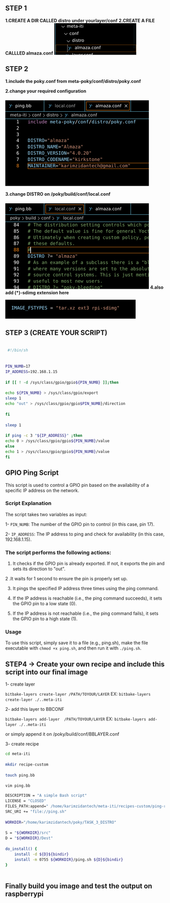 ## STEP 1 

**1.CREATE A DIR CALLED distro under yourlayer/conf**
**2.CREATE A FILE CALLLED almaza.conf**
![alt text](image.png) 

## STEP 2 

**1.include the poky.conf from meta-poky/conf/distro/poky.conf**

**2.change your required configuration**

![alt text](image-4.png)


**3.change DISTRO on /poky/build/conf/local.conf**

![alt text](image-5.png)
**4.also add (*)-sdimg extension here**

 ![alt text](image-3.png)

## STEP 3 (CREATE YOUR SCRIPT)

```bash

 #!/bin/sh


PIN_NUMB=17
IP_ADDRESS=192.168.1.15

if [[ ! -d /sys/class/gpio/gpio${PIN_NUMB} ]];then

echo ${PIN_NUMB} > /sys/class/gpio/export
sleep 1
echo "out" > /sys/class/gpio/gpio$PIN_NUMB}/direction 

fi

sleep 1

if ping -c 3 "${IP_ADDRESS}" ;then
echo 0 > /sys/class/gpio/gpio${PIN_NUMB}/value
else
echo 1 > /sys/class/gpio/gpio${PIN_NUMB}/value
fi


```
## GPIO Ping Script

This script is used to control a GPIO pin based on the availability of a specific IP address on the network.

### Script Explanation
The script takes two variables as input:

1- `PIN_NUMB`: The number of the GPIO pin to control (in this case, pin 17).

2- `IP_ADDRESS`: The IP address to ping and check for availability (in this case, 192.168.1.15).

### The script performs the following actions:

1. It checks if the GPIO pin is already exported. If not, it exports the pin and sets its direction to "out".

2 .It waits for 1 second to ensure the pin is properly set up.

3. It pings the specified IP address three times using the ping command.

4. If the IP address is reachable (i.e., the ping command succeeds), it sets the GPIO pin to a low state (0).

5. If the IP address is not reachable (i.e., the ping command fails), it sets the GPIO pin to a high state (1).

### Usage

To use this script, simply save it to a file (e.g., ping.sh), 
make the file executable with 
`chmod +x ping.sh`, and then run it with `./ping.sh`.

## STEP4 -> Create your own recipe and include this script into our final image

1- create layer

`bitbake-layers create-layer /PATH/TOYOUR/LAYER`
EX:
`bitbake-layers create-layer ./..meta-iti`


2- add this layer to BBCONF

`bitbake-layers add-layer  /PATH/TOYOUR/LAYER`
EX:
`bitbake-layers add-layer ./..meta-iti`

or simply append it on /poky/build/conf/BBLAYER.conf


3- create recipe


```bash
cd meta-iti

mkdir recipe-custom

touch ping.bb

vim ping.bb
```

```bash
DESCRIPTION = "A simple Bash script"
LICENSE = "CLOSED"
FILES_PATH:append=" /home/karimzidantech/meta-iti/recipes-custom/ping-recipe/files"
SRC_URI += "file://ping.sh"

WORKDIR="/home/karimzidantech/poky/TASK_3_DISTRO"

S = "${WORKDIR}/src"
D = "${WORKDIR}/Dest"

do_install() {
    install -d ${D}${bindir}
    install -m 0755 ${WORKDIR}/ping.sh ${D}${bindir}
}



```

## Finally build you image and test the output on raspberrypi


